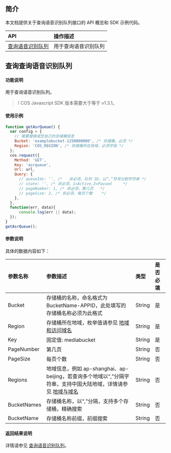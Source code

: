 ## 简介

本文档提供关于查询语音识别队列接口的 API 概览和 SDK 示例代码。

| API                                                          | 操作描述                   |
| :----------------------------------------------------------- | :------------------------- |
|  [查询语音识别队列](https://cloud.tencent.com/document/product/460/46234)   | 用于查询语音识别队列   |

## 查询查询语音识别队列

#### 功能说明

用于查询语音识别队列。

>! COS Javascript SDK 版本需要大于等于 v1.3.1。


#### 使用示例
```js
function getAsrQueue() {
  var config = {
    // 需要替换成您自己的存储桶信息
    Bucket: 'examplebucket-1250000000', /* 存储桶，必须 */
    Region: 'COS_REGION', /* 存储桶所在地域，必须字段 */
  };
  cos.request({
    Method: 'GET',
    Key: 'asrqueue',
    Url: url,
    Query: {
      // queueIds: '', /* 	非必须，队列 ID，以“,”符号分割字符串 */
      // state: '', /* 非必须，1=Active,2=Paused 	 */
      // pageNumber: 1, /* 非必须，第几页	 */
      // pageSize: 2, /* 非必须，每页个数	 */
    },
  },
  function(err, data){
      console.log(err || data);
  });
}
getAsrQueue();
```

#### 参数说明

具体的数据内容如下：

| 参数名称 | 参数描述                                                     | 类型   | 是否必填 |
| :------- | :----------------------------------------------------------- | :----- | :------- |
| Bucket                     | 存储桶的名称，命名格式为 BucketName-APPID，此处填写的存储桶名称必须为此格式 | String   | 是   |
| Region                     | 存储桶所在地域，枚举值请参见 [地域和访问域名](https://cloud.tencent.com/document/product/436/6224) | String   | 是   |
| Key                        | 固定值: mediabucket | String   | 是   |
| PageNumber | 第几页                                          | String | 否   |
| PageSize   | 每页个数                                        | String | 否   |
| Regions  | 地域信息，例如 ap-shanghai、ap-beijing，若查询多个地域以“,”分隔字符串，支持中国大陆地域，详情请参见 [地域与域名](https://cloud.tencent.com/document/product/460/31066) | String | 否 |
| BucketNames | 存储桶名称，以“,”分隔，支持多个存储桶，精确搜索 | String | 否 |
| BucketName | 存储桶名称前缀，前缀搜索                        | String | 否   |


#### 返回结果说明

详情请参见 [查询语音识别队列](https://cloud.tencent.com/document/product/460/46234#.E5.93.8D.E5.BA.94)。






